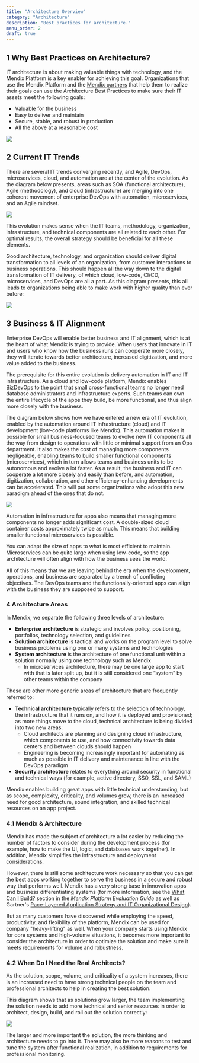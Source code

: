 ```yaml
---
title: "Architecture Overview"
category: "Architecture"
description: "Best practices for architecture."
menu_order: 2
draft: true
---
```


## 1 Why Best Practices on Architecture?

IT architecture is about making valuable things with technology, and the Mendix Platform is a key enabler for achieving this goal. Organizations that use the Mendix Platform and the [Mendix partners](https://www.mendix.com/solution-providers/) that help them to realize their goals can use the Architecture Best Practices to make sure their IT assets meet the following goals:

* Valuable for the business
* Easy to deliver and maintain
* Secure, stable, and robust in production
* All the above at a reasonable cost

![](attachments/arch-over7.png)

## 2 Current IT Trends

There are several IT trends converging recently, and Agile, DevOps, microservices, cloud, and automation are at the center of the evolution. As the diagram below presents, areas such as SOA (functional architecture), Agile (methodology), and cloud (infrastructure) are merging into one coherent movement of enterprise DevOps with automation, microservices, and an Agile mindset.

![](attachments/it-trends.png)
	
This evolution makes sense when the IT teams, methodology, organization, infrastructure, and technical components are all related to each other. For optimal results, the overall strategy should be beneficial for all these elements.

Good architecture, technology, and organization should deliver digital transformation to all levels of an organization, from customer interactions to business operations. This should happen all the way down to the digital transformation of IT delivery, of which cloud, low-code, CI/CD, microservices, and DevOps are all a part. As this diagram presents, this all leads to organizations being able to make work with higher quality than ever before:

![](attachments/digitization.png)

## 3 Business & IT Alignment

Enterprise DevOps will enable better business and IT alignment, which is at the heart of what Mendix is trying to provide. When users that innovate in IT and users who know how the business runs can cooperate more closely, they will iterate towards better architecture, increased digitization, and more value added to the business.

The prerequisite for this entire evolution is delivery automation in IT and IT infrastructure. As a cloud and low-code platform, Mendix enables BizDevOps to the point that small cross-functional teams no longer need database administrators and infrastructure experts. Such teams can own the entire lifecycle of the apps they build, be more functional, and thus align more closely with the business.

The diagram below shows how we have entered a new era of IT evolution, enabled by the automation around IT infrastructure (cloud) and IT development (low-code platforms like Mendix). This automation makes it possible for small business-focused teams to evolve new IT components all the way from design to operations with little or minimal support from an Ops department. It also makes the cost of managing more components negligeable, enabling teams to build smaller functional components (microservices), which in turn allows teams and business units to be autonomous and evolve a lot faster. As a result, the business and IT can cooperate a lot more closely and easily than before, and automation, digitization, collaboration, and other efficiency-enhancing developments can be accelerated. This will put some organizations who adopt this new paradigm ahead of the ones that do not.

![](attachments/it-alignment.png)

Automation in infrastructure for apps also means that managing more components no longer adds significant cost. A double-sized cloud container costs approximately twice as much. This means that building smaller functional microservices is possible. 

You can adapt the size of apps to what is most efficient to maintain. Microservices can be quite large when using low-code, so the app architecture will often align with how the business sees the world.

All of this means that we are leaving behind the era when the development, operations, and business are separated by a trench of conflicting objectives. The DevOps teams and the functionally-oriented apps can align with the business they are supposed to support.

### 4 Architecture Areas

In Mendix, we separate the following three levels of architecture:

* **Enterprise architecture** is strategic and involves policy, positioning, portfolios, technology selection, and guidelines
* **Solution architecture** is tactical and works on the program level to solve business problems using one or many systems and technologies
* **System architecture** is the architecture of one functional unit within a solution normally using one technology such as Mendix
	* In microservices architecture, there may be one large app to start with that is later split up, but it is still considered one “system” by other teams within the company

These are other more generic areas of architecture that are frequently referred to:

* **Technical architecture** typically refers to the selection of technology, the infrastructure that it runs on, and how it is deployed and provisioned; as more things move to the cloud, technical architecture is being divided into two new areas:
	* Cloud architects are planning and designing cloud infrastructure, which components to use, and how connectivity towards data centers and between clouds should happen
	* Engineering is becoming increasingly important for automating as much as possible in IT delivery and maintenance in line with the DevOps paradigm
* **Security architecture** relates to everything around security in functional and technical ways (for example, active directory, SSO, SSL, and SAML)

Mendix enables building great apps with little technical understanding, but as scope, complexity, criticality, and volumes grow, there is an increased need for good architecture, sound integration, and skilled technical resources on an app project.

### 4.1 Mendix & Architecture

Mendix has made the subject of architecture a lot easier by reducing the number of factors to consider during the development process (for example, how to make the UI, logic, and databases work together). In addition, Mendix simplifies the infrastructure and deployment considerations.

However, there is still some architecture work necessary so that you can get the best apps working together to serve the business in a secure and robust way that performs well. Mendix has a very strong base in innovation apps and business differentiating systems (for more information, see the [What Can I Build?](https://www.mendix.com/evaluation-guide/what-can-i-build) section in the *Mendix Platform Evaluation Guide* as well as Gartner's [Pace-Layered Application Strategy and IT Organizational Design](https://www.gartner.com/binaries/content/assets/events/keywords/applications/apn30/pace-layered-applications-research-report.pdf)). 

But as many customers have discovered while employing the speed, productivity, and flexibility of the platform, Mendix can be used for company "heavy-lifting" as well. When your company starts using Mendix for core systems and high-volume situations, it becomes more important to consider the architecture in order to optimize the solution and make sure it meets requirements for volume and robustness.

### 4.2 When Do I Need the Real Architects?

As the solution, scope, volume, and criticality of a system increases, there is an increased need to have strong technical people on the team and professional architects to help in creating the best solution.

This diagram shows that as solutions grow larger, the team implementing the solution needs to add more technical and senior resources in order to architect, design, build, and roll out the solution correctly:

![](attachments/arch-over6.png)

The larger and more important the solution, the more thinking and architecture needs to go into it. There may also be more reasons to test and tune the system after functional realization, in addition to requirements for professional monitoring.
